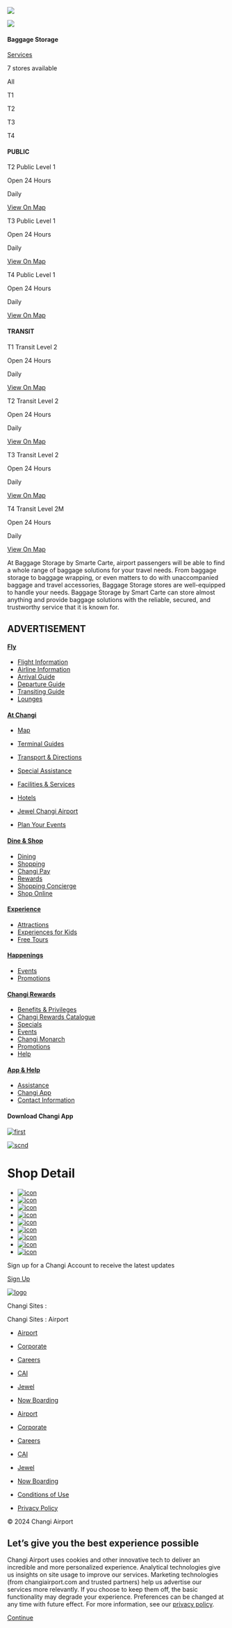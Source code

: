 ![](https://uid.mediacorp.sg/api/mepixel.gif?action=trackPage&uid=93d36ab6-5703-4b5e-95ea-1bb0123c757b&network=changiairport&eventType=trackPage&url=https%3A%2F%2Fwww.changiairport.com%2Fen%2Fdine-and-shop%2Fshop-directory%2Fshop-detail.baggage-storage-by-smarte-carte.html&referrer=&title=Shop%20Detail&userAgent=Mozilla%2F5.0%20\(Windows%20NT%2010.0%3B%20Win64%3B%20x64\)%20AppleWebKit%2F537.36%20\(KHTML%2C%20like%20Gecko\)%20Chrome%2F116.0.5845.187%20Safari%2F605.1.15%20Edg%2F115.0.1901.203&date=1734671391564)

![](/content/dam/cag-top-v2/shop/acd/eric/baggagestoragemasthead1.jpg)

#### Baggage Storage

[Services](https://www.changiairport.com/en/search.html?searchTerm=Services)

7 stores available

All

T1

T2

T3

T4

#### PUBLIC

T2 Public Level 1

[](tel:undefined)

Open 24 Hours

Daily

[View On Map](https://www.changiairport.com/en/at-changi/map.html#map/shop/T2L1/01-01)

T3 Public Level 1

[](tel:undefined)

Open 24 Hours

Daily

[View On Map](https://www.changiairport.com/en/at-changi/map.html#map/shop/T3L1/01-40)

T4 Public Level 1

[](tel:undefined)

Open 24 Hours

Daily

[View On Map](https://www.changiairport.com/en/at-changi/map.html#map/shop/T4L1/01-02)

#### TRANSIT

T1 Transit Level 2

[](tel:undefined)

Open 24 Hours

Daily

[View On Map](https://www.changiairport.com/en/at-changi/map.html#map/shop/T1L2/02-17)

T2 Transit Level 2

[](tel:undefined)

Open 24 Hours

Daily

[View On Map](https://www.changiairport.com/en/at-changi/map.html#map/shop/T2L2/02-242)

T3 Transit Level 2

[](tel:undefined)

Open 24 Hours

Daily

[View On Map](https://www.changiairport.com/en/at-changi/map.html#map/shop/T3L2/02-68/69)

T4 Transit Level 2M

[](tel:undefined)

Open 24 Hours

Daily

[View On Map](https://www.changiairport.com/en/at-changi/map.html#map/shop/T4L2M/02-239)

At Baggage Storage by Smarte Carte, airport passengers will be able to find a whole range of baggage solutions for your travel needs. From baggage storage to baggage wrapping, or even matters to do with unaccompanied baggage and travel accessories, Baggage Storage stores are well-equipped to handle your needs. Baggage Storage by Smart Carte can store almost anything and provide baggage solutions with the reliable, secured, and trustworthy service that it is known for.

## ADVERTISEMENT

#### [Fly](/en/fly.html)

  * [ Flight Information ](https://www.changiairport.com/en/fly/flight-information.html)
  * [ Airline Information ](https://www.changiairport.com/en/fly/airline-information.html)
  * [ Arrival Guide ](https://www.changiairport.com/en/fly/arrival-guide.html)
  * [ Departure Guide ](https://www.changiairport.com/en/fly/departure-guide.html)
  * [ Transiting Guide ](https://www.changiairport.com/en/fly/transit-guide.html)
  * [ Lounges ](https://www.changiairport.com/en/fly/lounges.html)



#### [At Changi](/en/at-changi.html)

  * [ Map ](https://www.changiairport.com/en/at-changi/map.html)
  * [ Terminal Guides ](https://www.changiairport.com/en/at-changi/terminal-guides.html)
  * [ Transport & Directions ](https://www.changiairport.com/en/at-changi/transport-and-directions.html)


  * [ Special Assistance ](https://www.changiairport.com/en/at-changi/special-assistance.html)
  * [ Facilities & Services ](https://www.changiairport.com/en/at-changi/facilities-and-services-directory.html)
  * [ Hotels ](https://www.changiairport.com/en/at-changi/facilities-and-services-directory.html?category=hotels)
  * [ Jewel Changi Airport ](https://www.jewelchangiairport.com/)
  * [ Plan Your Events ](https://www.changiairport.com/en/at-changi/plan-your-events.html)



#### [Dine & Shop](/en/dine-and-shop.html)

  * [ Dining ](https://www.changiairport.com/en/dine-and-shop/dining-directory.html)
  * [ Shopping ](https://www.changiairport.com/en/dine-and-shop/shop-directory.html)
  * [ Changi Pay ](https://www.changiairport.com/en/help/changi-app/changi-pay.html)
  * [ Rewards ](https://www.changiairport.com/en/rewards.html)
  * [ Shopping Concierge ](https://www.changiairport.com/en/dine-and-shop/shopping-concierge.html)
  * [ Shop Online ](https://www.ishopchangi.com/en/home)



#### [Experience](/en/experience.html)

  * [ Attractions ](https://www.changiairport.com/en/experience/attractions-directory.html)
  * [ Experiences for Kids ](https://www.changiairport.com/en/experience/kids.html)
  * [ Free Tours ](https://www.changiairport.com/en/experience/free-tours.html)



#### [Happenings](/en/happenings.html)

  * [ Events ](https://www.changiairport.com/en/happenings/events-directory.html)
  * [ Promotions ](https://www.changiairport.com/en/happenings/promotions.html)



#### [Changi Rewards](/en/rewards.html)

  * [ Benefits & Privileges ](https://www.changiairport.com/en/rewards/benefits-and-privileges.html)
  * [ Changi Rewards Catalogue ](https://www.changiairport.com/en/rewards/catalogue.html)
  * [ Specials ](https://www.changiairport.com/en/rewards/members-special.html)
  * [ Events ](https://www.changiairport.com/en/rewards/members-events.html)
  * [ Changi Monarch ](https://www.changiairport.com/en/rewards/monarch.html)
  * [ Promotions ](https://www.changiairport.com/en/happenings/promotions.html)
  * [ Help ](https://www.changiairport.com/en/help.html)



#### [App & Help](/en/help.html)

  * [ Assistance ](https://www.changiairport.com/en/help/assistance.html)
  * [ Changi App ](https://www.changiairport.com/en/help/changi-app.html)
  * [ Contact Information ](https://www.changiairport.com/en/help/contact-us.html)



#### Download Changi App

[ ![first](/content/dam/changiairport/common/footer/AppStore.svg) ](https://apps.apple.com/sg/app/ichangi/id391730848)

[ ![scnd](/content/dam/changiairport/common/footer/GooglePlay.svg) ](https://play.google.com/store/apps/details?id=com.changiairport.cagapp)

# Shop Detail

  * [ ![icon](/content/dam/changiairport/common/footer/facebook-app-symbol.svg) ](https://www.facebook.com/changiairport)
  * [ ![icon](/content/dam/changiairport/common/footer/instagram.svg) ](http://instagram.com/changiairport)
  * [ ![icon](/content/dam/changiairport/common/footer/linkedin.svg) ](https://www.linkedin.com/company/changiairportgroup)
  * [ ![icon](/content/dam/changiairport/common/footer/telegram.svg) ](https://bit.ly/2xQwNT8)
  * [ ![icon](/content/dam/changiairport/common/footer/Icon-tiktok\(resized\).png) ](https://www.tiktok.com/@changiairport?lang=en)
  * [ ![icon](/content/dam/changiairport/common/footer/Icon-x\(resized\).png) ](https://x.com/changiairport)
  * [ ![icon](/content/dam/changiairport/common/footer/youtube.svg) ](https://www.youtube.com/c/changiairport)
  * [ ![icon](/content/dam/changiairport/common/footer/sina-weibo.svg) ](https://weibo.com/changiairport)
  * [ ![icon](/content/dam/changiairport/common/footer/icon.svg) ](https://www.xiaohongshu.com/user/profile/5e15eed30000000001001063)



Sign up for a Changi Account to receive the latest updates

[ Sign Up ](/en/rewards/dashboard.html)

[ ![logo](/content/dam/changiairport/common/header/logo-light.png) ](https://www.changiairport.com/en.html)

Changi Sites :

Changi Sites : Airport

  * [ Airport ](https://www.changiairport.com/en.html)
  * [ Corporate ](https://www.changiairport.com/en/corporate.html)
  * [ Careers ](https://www.changiairport.com/en/careers.html)
  * [ CAI ](https://www.changiairport.com/en/cai.html)
  * [ Jewel ](https://www.jewelchangiairport.com/)
  * [ Now Boarding ](https://nowboarding.changiairport.com)



  * [ Airport ](https://www.changiairport.com/en.html)
  * [ Corporate ](https://www.changiairport.com/en/corporate.html)
  * [ Careers ](https://www.changiairport.com/en/careers.html)
  * [ CAI ](https://www.changiairport.com/en/cai.html)
  * [ Jewel ](https://www.jewelchangiairport.com/)
  * [ Now Boarding ](https://nowboarding.changiairport.com)



  * [ Conditions of Use ](https://www.changiairport.com/en/conditions-of-use.html)
  * [ Privacy Policy ](https://www.changiairport.com/en/privacy-policy.html)



© 2024 Changi Airport

## Let’s give you the best experience possible

Changi Airport uses cookies and other innovative tech to deliver an incredible and more personalized experience. Analytical technologies give us insights on site usage to improve our services. Marketing technologies (from changiairport.com and trusted partners) help us advertise our services more relevantly. If you choose to keep them off, the basic functionality may degrade your experience. Preferences can be changed at any time with future effect. For more information, see our [privacy policy](/en/privacy-policy.html).

[ Continue ](#)
